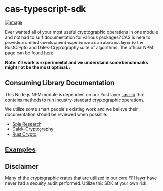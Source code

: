 # cas-typescript-sdk

[![image](https://img.shields.io/badge/Discord-5865F2?style=for-the-badge&logo=discord&logoColor=white)](https://discord.gg/7bXXCQj45q)

Ever wanted all of your most useful cryptographic operations in one module and not had to surf documentation for various packages? 
CAS is here to provide a unified development experience as an abstract layer to the RustCrypto and Dalek-Cryptography suite of algorithms.
The official NPM page can be found [here](https://www.npmjs.com/package/cas-typescript-sdk).

**Note: All work is experimental and we understand some benchmarks might not be the most optimal.**\

## Consuming Library Documentation
This Node.js NPM module is dependent on our Rust layer [cas-lib](https://github.com/Cryptographic-API-Services/cas-lib) that contains methods to run industry-standard cryptographic operations.

We utilize some smart people's existing work and we believe their documentation should be reviewed when possible.
- [Spin Research](https://github.com/SpinResearch)
- [Dalek-Cryptography](https://github.com/dalek-cryptography)
- [Rust Crypto](https://github.com/RustCrypto)

## [Examples](./docs/EXAMPLES.md)

## Disclaimer
Many of the cryptographic crates that are utilized in our core FFI [layer](./src) have never had a security audit performed. Utilize this SDK at your own risk.

